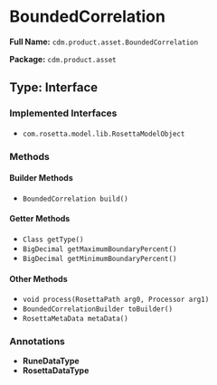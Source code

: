 # BoundedCorrelation

**Full Name:** `cdm.product.asset.BoundedCorrelation`

**Package:** `cdm.product.asset`

## Type: Interface

### Implemented Interfaces

- `com.rosetta.model.lib.RosettaModelObject`

### Methods

#### Builder Methods

- `BoundedCorrelation build()`

#### Getter Methods

- `Class getType()`
- `BigDecimal getMaximumBoundaryPercent()`
- `BigDecimal getMinimumBoundaryPercent()`

#### Other Methods

- `void process(RosettaPath arg0, Processor arg1)`
- `BoundedCorrelationBuilder toBuilder()`
- `RosettaMetaData metaData()`

### Annotations

- **RuneDataType**
- **RosettaDataType**

